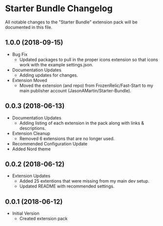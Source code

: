 # Starter Bundle Changelog

All notable changes to the "Starter Bundle" extension pack will be documented in this file.

## 1.0.0 (2018-09-15)

- Bug Fix
  - Updated packages to pull in the proper icons extension so that icons work with the example settings.json.
- Documentation Updates
  - Adding updates for changes.
- Extension Moved
  - Moved the extension (and repo) from FrozenRelic/Fast-Start to my main publisher account (JasonAMartin/Starter-Bundle).

## 0.0.3 (2018-06-13)

- Documentation Updates
  - Adding listing of each extension in the pack along with links & descriptions.
- Extension Cleanup
  - Removed 6 extensions that are no longer used.
- Recommended Configuration Update
- Added Nord theme

## 0.0.2 (2018-06-12)

- Extension Updates
  - Added 25 extentions that were missing from my main dev setup.
  - Updated README with recommended settings.

## 0.0.1 (2018-06-12)

- Initial Version
  - Created extension pack
